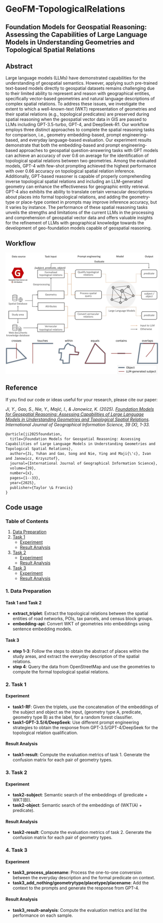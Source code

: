 # GeoFM-TopologicalRelations
## Foundation Models for Geospatial Reasoning: Assessing the Capabilities of Large Language Models in Understanding Geometries and Topological Spatial Relations

## Abstract

Large language models (LLMs) have demonstrated capabilities for the understanding of geospatial semantics. However, applying such pre-trained text-based models directly to geospatial datasets remains challenging due to their limited ability to represent and reason with geographical entities, specifically vector-based geometries and natural language descriptions of complex spatial relations. To address these issues, we investigate the extent to which a well-known-text (WKT) representation of geometries and their spatial relations (e.g., topological predicates) are preserved during spatial reasoning when the geospatial vector data in GIS are passed to LLMs including GPT-3.5-turbo, GPT-4, and DeepSeek-R1. Our workflow employs three distinct approaches to complete the spatial reasoning tasks for comparison, i.e., geometry embedding-based, prompt engineering-based, and everyday language-based evaluation. Our experiment results demonstrate that both the embedding-based and prompt engineering-based approaches to geospatial question-answering tasks with GPT models can achieve an accuracy of over 0.6 on average for the identification of topological spatial relations between two geometries. Among the evaluated models, GPT-4 with few-shot prompting achieved the highest performance with over 0.66 accuracy on topological spatial relation inference. Additionally, GPT-based reasoner is capable of properly comprehending inverse topological spatial relations and including an LLM-generated geometry can enhance the effectiveness for geographic entity retrieval. GPT-4 also exhibits the ability to translate certain vernacular descriptions about places into formal topological relations, and adding the geometry-type or place-type context in prompts may improve inference accuracy, but it varies by instance. The performance of these spatial reasoning tasks unveils the strengths and limitations of the current LLMs in the processing and comprehension of geospatial vector data and offers valuable insights for the refinement of LLMs with geographical knowledge towards the development of geo-foundation models capable of geospatial reasoning.


## Workflow

![title](GeoFMTopo-Framework.jpg)

## Reference
If you find our code or ideas useful for your research, please cite our paper:

*Ji, Y., Gao, S., Nie, Y., Majić, I., & Janowicz, K. (2025). [Foundation Models for Geospatial Reasoning: Assessing Capabilities of Large Language Models in Understanding Geometries and Topological Spatial Relations](https://arxiv.org/pdf/2505.17136). International Journal of Geographical Information Science, 39 (X), 1-33.*

```
@article{ji2025foundation,
  title={Foundation Models for Geospatial Reasoning: Assessing Capabilities of Large Language Models in Understanding Geometries and Topological Spatial Relations},
  author={Ji, Yuhan and Gao, Song and Nie, Ying and Maji{\'c}, Ivan and Janowicz, Krzysztof},
  journal={International Journal of Geographical Information Science},
  volume={39},
  number={x},
  pages={1--33},
  year={2025},
  publisher={Taylor \& Francis}
}
```


## Code usage

### Table of Contents

1. [Data Preparation](#data-preparation)
2. [Task 1](#task-1)
    - [Experiment](#task-1-experiment)
    - [Result Analysis](#task-1-result-analysis)
3. [Task 2](#task-2)
    - [Experiment](#task-2-experiment)
    - [Result Analysis](#task-2-result-analysis)
4. [Task 3](#task-3)
    - [Experiment](#task-3-experiment)
    - [Result Analysis](#task-3-result-analysis)

### 1. Data Preparation

#### Task 1 and Task 2

- **extract_triplet**: Extract the topological relations between the spatial entities of road networks, POIs, tax parcels, and census block groups.
- **embedding-api**: Convert WKT of geometries into embeddings using sentence embedding models.

#### Task 3

- **step 1-3**: Follow the steps to obtain the abstract of places within the study areas, and extract the everyday description of the spatial relations.
- **step 4**: Query the data from OpenStreetMap and use the geometries to compute the formal topological spatial relations.

### 2. Task 1

#### Experiment

- **task1-RF**: Given the triplets, use the concatenation of the embeddings of the subject and object as the input, (geometry type A, predicate, geometry type B) as the label, for a random forest classifier.
- **task1-GPT-3.5/4/DeepSeek**: Use different prompt engineering strategies to obtain the response from GPT-3.5/GPT-4/DeepSeek for the topological relation qualification.

#### Result Analysis

- **task1-result**: Compute the evaluation metrics of task 1. Generate the confusion matrix for each pair of geometry types.

### 3. Task 2

#### Experiment

- **task2-subject**: Semantic search of the embeddings of (predicate + WKT(B)).
- **task2-object**: Semantic search of the embeddings of (WKT(A) + predicate).

#### Result Analysis

- **task2-result**: Compute the evaluation metrics of task 2. Generate the confusion matrix for each pair of geometry types.

### 4. Task 3

#### Experiment

- **task3_process_placename**: Process the one-to-one conversion between the everyday description and the formal predicate on context.
- **task3_add_nothing/geometrytype/placetype/placename**: Add the context to the prompts and generate the response from GPT-4.

#### Result Analysis

- **task3_result-analysis**: Compute the evaluation metrics and list the performance on each sample.
